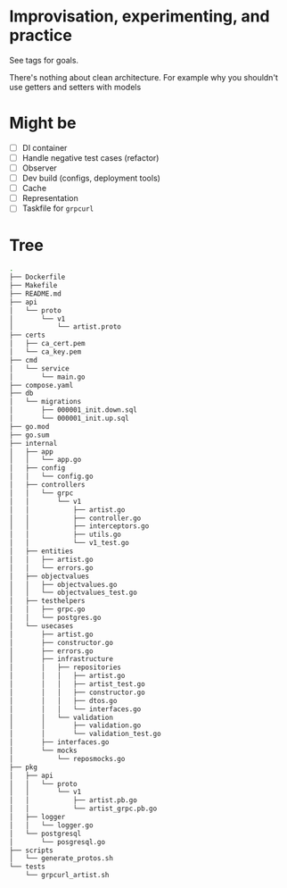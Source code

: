 # Improvisation, experimenting, and practice

See tags for goals.

There's nothing about clean architecture. For example why you shouldn't use getters and setters with models

# Might be

- [ ] DI container
- [ ] Handle negative test cases (refactor)
- [ ] Observer
- [ ] Dev build (configs, deployment tools)
- [ ] Cache
- [ ] Representation
- [ ] Taskfile for `grpcurl`

# Tree

```bash
.
├── Dockerfile
├── Makefile
├── README.md
├── api
│   └── proto
│       └── v1
│           └── artist.proto
├── certs
│   ├── ca_cert.pem
│   └── ca_key.pem
├── cmd
│   └── service
│       └── main.go
├── compose.yaml
├── db
│   └── migrations
│       ├── 000001_init.down.sql
│       └── 000001_init.up.sql
├── go.mod
├── go.sum
├── internal
│   ├── app
│   │   └── app.go
│   ├── config
│   │   └── config.go
│   ├── controllers
│   │   └── grpc
│   │       └── v1
│   │           ├── artist.go
│   │           ├── controller.go
│   │           ├── interceptors.go
│   │           ├── utils.go
│   │           └── v1_test.go
│   ├── entities
│   │   ├── artist.go
│   │   └── errors.go
│   ├── objectvalues
│   │   ├── objectvalues.go
│   │   └── objectvalues_test.go
│   ├── testhelpers
│   │   ├── grpc.go
│   │   └── postgres.go
│   └── usecases
│       ├── artist.go
│       ├── constructor.go
│       ├── errors.go
│       ├── infrastructure
│       │   ├── repositories
│       │   │   ├── artist.go
│       │   │   ├── artist_test.go
│       │   │   ├── constructor.go
│       │   │   ├── dtos.go
│       │   │   └── interfaces.go
│       │   └── validation
│       │       ├── validation.go
│       │       └── validation_test.go
│       ├── interfaces.go
│       └── mocks
│           └── reposmocks.go
├── pkg
│   ├── api
│   │   └── proto
│   │       └── v1
│   │           ├── artist.pb.go
│   │           └── artist_grpc.pb.go
│   ├── logger
│   │   └── logger.go
│   └── postgresql
│       └── posgresql.go
├── scripts
│   └── generate_protos.sh
└── tests
    └── grpcurl_artist.sh
```
